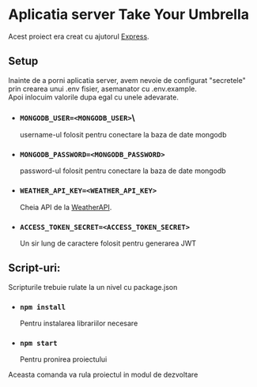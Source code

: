 # Aplicatia server Take Your Umbrella

Acest proiect era creat cu ajutorul [Express](https://expressjs.com/).

## Setup

Inainte de a porni aplicatia server, avem nevoie de configurat "secretele" prin crearea unui .env fisier, asemanator cu .env.example.\
Apoi inlocuim valorile dupa egal cu unele adevarate.
- ### `MONGODB_USER=<MONGODB_USER>`\
  username-ul folosit pentru conectare la baza de date mongodb
- ### `MONGODB_PASSWORD=<MONGODB_PASSWORD>`
  password-ul folosit pentru conectare la baza de date mongodb
- ### `WEATHER_API_KEY=<WEATHER_API_KEY>`
  Cheia API de la [WeatherAPI](https://www.weatherapi.com/).
- ### `ACCESS_TOKEN_SECRET=<ACCESS_TOKEN_SECRET>`
  Un sir lung de caractere folosit pentru generarea JWT

## Script-uri:

Scripturile trebuie rulate la un nivel cu package.json

- ### `npm install`  
  Pentru instalarea librariilor necesare
- ### `npm start`  
  Pentru pronirea proiectului

Aceasta comanda va rula proiectul in modul de dezvoltare 